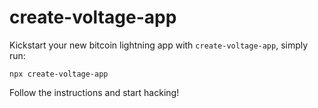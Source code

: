 # create-voltage-app

Kickstart your new bitcoin lightning app with `create-voltage-app`, simply run:

```
npx create-voltage-app
```

Follow the instructions and start hacking!
